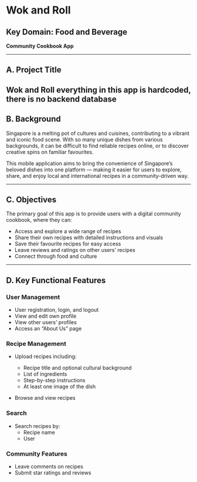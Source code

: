 # Wok and Roll

## Key Domain: Food and Beverage  
**Community Cookbook App**

---

## A. Project Title  
**Wok and Roll**
everything in this app is hardcoded, there is no backend database
---

## B. Background

Singapore is a melting pot of cultures and cuisines, contributing to a vibrant and iconic food scene. With so many unique dishes from various backgrounds, it can be difficult to find reliable recipes online, or to discover creative spins on familiar favourites.

This mobile application aims to bring the convenience of Singapore’s beloved dishes into one platform — making it easier for users to explore, share, and enjoy local and international recipes in a community-driven way.

---

## C. Objectives

The primary goal of this app is to provide users with a digital community cookbook, where they can:

- Access and explore a wide range of recipes  
- Share their own recipes with detailed instructions and visuals  
- Save their favourite recipes for easy access  
- Leave reviews and ratings on other users’ recipes  
- Connect through food and culture  

---

## D. Key Functional Features

### User Management

- User registration, login, and logout  
- View and edit own profile  
- View other users’ profiles  
- Access an “About Us” page  

### Recipe Management

- Upload recipes including:
  - Recipe title and optional cultural background
  - List of ingredients
  - Step-by-step instructions
  - At least one image of the dish

- Browse and view recipes  

### Search

- Search recipes by:
  - Recipe name  
  - User 

### Community Features

- Leave comments on recipes  
- Submit star ratings and reviews  

